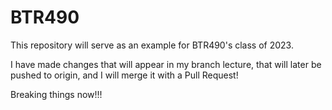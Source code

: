 # BTR490

This repository will serve as an example for BTR490's class of 2023.

I have made changes that will appear in my branch lecture, that will later be pushed to origin, and I will merge it with a Pull Request!

Breaking things now!!!
